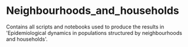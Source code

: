 # Neighbourhoods_and_households
Contains all scripts and notebooks used to produce the results in 'Epidemiological dynamics in populations structured by neighbourhoods and households'.
